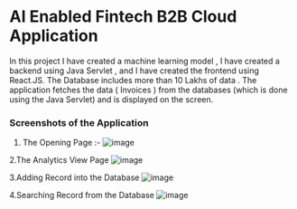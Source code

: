 # AI Enabled Fintech B2B Cloud Application 

In this project I have created a machine learning model , I have created a backend using Java Servlet , and I have created the frontend using React.JS.
The Database includes more than 10 Lakhs of data . 
The application fetches the data ( Invoices ) from the databases (which is done using the Java Servlet) and is displayed on the screen.

### Screenshots of the Application
1. The Opening Page :-
![image](https://github.com/shubham488-creator/AI_Enabled_Fintech_B2B_Cloud_Application/assets/73779227/38decf51-17a4-4748-a6fd-bde074a1d3bf)

2.The Analytics View Page
![image](https://github.com/shubham488-creator/AI_Enabled_Fintech_B2B_Cloud_Application/assets/73779227/1576b210-0e97-4da5-9fd6-860fcf6d731b)

3.Adding Record into the Database
![image](https://github.com/shubham488-creator/AI_Enabled_Fintech_B2B_Cloud_Application/assets/73779227/52f9d069-c318-4114-9cb2-ec43bb805178)

4.Searching Record from the Database
![image](https://github.com/shubham488-creator/AI_Enabled_Fintech_B2B_Cloud_Application/assets/73779227/9f4c2338-3649-466e-91a0-ae5e35e17949)
